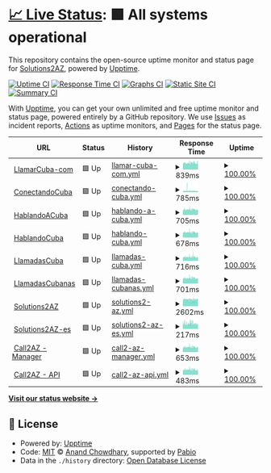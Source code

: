 # [📈 Live Status](https://solutions2az.github.io/2az-status): <!--live status--> **🟩 All systems operational**

This repository contains the open-source uptime monitor and status page for [Solutions2AZ](https://www.solutions2az.net), powered by [Upptime](https://github.com/upptime/upptime).

[![Uptime CI](https://github.com/solutions2az/2az-status/workflows/Uptime%20CI/badge.svg)](https://github.com/solutions2az/2az-status/actions?query=workflow%3A%22Uptime+CI%22)
[![Response Time CI](https://github.com/solutions2az/2az-status/workflows/Response%20Time%20CI/badge.svg)](https://github.com/solutions2az/2az-status/actions?query=workflow%3A%22Response+Time+CI%22)
[![Graphs CI](https://github.com/solutions2az/2az-status/workflows/Graphs%20CI/badge.svg)](https://github.com/solutions2az/2az-status/actions?query=workflow%3A%22Graphs+CI%22)
[![Static Site CI](https://github.com/solutions2az/2az-status/workflows/Static%20Site%20CI/badge.svg)](https://github.com/solutions2az/2az-status/actions?query=workflow%3A%22Static+Site+CI%22)
[![Summary CI](https://github.com/solutions2az/2az-status/workflows/Summary%20CI/badge.svg)](https://github.com/solutions2az/2az-status/actions?query=workflow%3A%22Summary+CI%22)

With [Upptime](https://upptime.js.org), you can get your own unlimited and free uptime monitor and status page, powered entirely by a GitHub repository. We use [Issues](https://github.com/solutions2az/2az-status/issues) as incident reports, [Actions](https://github.com/solutions2az/2az-status/actions) as uptime monitors, and [Pages](https://solutions2az.github.io/2az-status) for the status page.

<!--start: status pages-->
<!-- This summary is generated by Upptime (https://github.com/upptime/upptime) -->
<!-- Do not edit this manually, your changes will be overwritten -->
<!-- prettier-ignore -->
| URL | Status | History | Response Time | Uptime |
| --- | ------ | ------- | ------------- | ------ |
| <img alt="" src="https://icons.duckduckgo.com/ip3/www.llamarcuba.com.ico" height="13"> [LlamarCuba-com](https://www.llamarcuba.com) | 🟩 Up | [llamar-cuba-com.yml](https://github.com/Solutions2AZ/2az-status/commits/HEAD/history/llamar-cuba-com.yml) | <details><summary><img alt="Response time graph" src="./graphs/llamar-cuba-com/response-time-week.png" height="20"> 839ms</summary><br><a href="https://solutions2az.github.io/2az-status/history/llamar-cuba-com"><img alt="Response time 799" src="https://img.shields.io/endpoint?url=https%3A%2F%2Fraw.githubusercontent.com%2FSolutions2AZ%2F2az-status%2FHEAD%2Fapi%2Fllamar-cuba-com%2Fresponse-time.json"></a><br><a href="https://solutions2az.github.io/2az-status/history/llamar-cuba-com"><img alt="24-hour response time 814" src="https://img.shields.io/endpoint?url=https%3A%2F%2Fraw.githubusercontent.com%2FSolutions2AZ%2F2az-status%2FHEAD%2Fapi%2Fllamar-cuba-com%2Fresponse-time-day.json"></a><br><a href="https://solutions2az.github.io/2az-status/history/llamar-cuba-com"><img alt="7-day response time 839" src="https://img.shields.io/endpoint?url=https%3A%2F%2Fraw.githubusercontent.com%2FSolutions2AZ%2F2az-status%2FHEAD%2Fapi%2Fllamar-cuba-com%2Fresponse-time-week.json"></a><br><a href="https://solutions2az.github.io/2az-status/history/llamar-cuba-com"><img alt="30-day response time 830" src="https://img.shields.io/endpoint?url=https%3A%2F%2Fraw.githubusercontent.com%2FSolutions2AZ%2F2az-status%2FHEAD%2Fapi%2Fllamar-cuba-com%2Fresponse-time-month.json"></a><br><a href="https://solutions2az.github.io/2az-status/history/llamar-cuba-com"><img alt="1-year response time 799" src="https://img.shields.io/endpoint?url=https%3A%2F%2Fraw.githubusercontent.com%2FSolutions2AZ%2F2az-status%2FHEAD%2Fapi%2Fllamar-cuba-com%2Fresponse-time-year.json"></a></details> | <details><summary><a href="https://solutions2az.github.io/2az-status/history/llamar-cuba-com">100.00%</a></summary><a href="https://solutions2az.github.io/2az-status/history/llamar-cuba-com"><img alt="All-time uptime 99.99%" src="https://img.shields.io/endpoint?url=https%3A%2F%2Fraw.githubusercontent.com%2FSolutions2AZ%2F2az-status%2FHEAD%2Fapi%2Fllamar-cuba-com%2Fuptime.json"></a><br><a href="https://solutions2az.github.io/2az-status/history/llamar-cuba-com"><img alt="24-hour uptime 100.00%" src="https://img.shields.io/endpoint?url=https%3A%2F%2Fraw.githubusercontent.com%2FSolutions2AZ%2F2az-status%2FHEAD%2Fapi%2Fllamar-cuba-com%2Fuptime-day.json"></a><br><a href="https://solutions2az.github.io/2az-status/history/llamar-cuba-com"><img alt="7-day uptime 100.00%" src="https://img.shields.io/endpoint?url=https%3A%2F%2Fraw.githubusercontent.com%2FSolutions2AZ%2F2az-status%2FHEAD%2Fapi%2Fllamar-cuba-com%2Fuptime-week.json"></a><br><a href="https://solutions2az.github.io/2az-status/history/llamar-cuba-com"><img alt="30-day uptime 100.00%" src="https://img.shields.io/endpoint?url=https%3A%2F%2Fraw.githubusercontent.com%2FSolutions2AZ%2F2az-status%2FHEAD%2Fapi%2Fllamar-cuba-com%2Fuptime-month.json"></a><br><a href="https://solutions2az.github.io/2az-status/history/llamar-cuba-com"><img alt="1-year uptime 99.99%" src="https://img.shields.io/endpoint?url=https%3A%2F%2Fraw.githubusercontent.com%2FSolutions2AZ%2F2az-status%2FHEAD%2Fapi%2Fllamar-cuba-com%2Fuptime-year.json"></a></details>
| <img alt="" src="https://icons.duckduckgo.com/ip3/www.conectandocuba.com.ico" height="13"> [ConectandoCuba](https://www.conectandocuba.com) | 🟩 Up | [conectando-cuba.yml](https://github.com/Solutions2AZ/2az-status/commits/HEAD/history/conectando-cuba.yml) | <details><summary><img alt="Response time graph" src="./graphs/conectando-cuba/response-time-week.png" height="20"> 785ms</summary><br><a href="https://solutions2az.github.io/2az-status/history/conectando-cuba"><img alt="Response time 721" src="https://img.shields.io/endpoint?url=https%3A%2F%2Fraw.githubusercontent.com%2FSolutions2AZ%2F2az-status%2FHEAD%2Fapi%2Fconectando-cuba%2Fresponse-time.json"></a><br><a href="https://solutions2az.github.io/2az-status/history/conectando-cuba"><img alt="24-hour response time 658" src="https://img.shields.io/endpoint?url=https%3A%2F%2Fraw.githubusercontent.com%2FSolutions2AZ%2F2az-status%2FHEAD%2Fapi%2Fconectando-cuba%2Fresponse-time-day.json"></a><br><a href="https://solutions2az.github.io/2az-status/history/conectando-cuba"><img alt="7-day response time 785" src="https://img.shields.io/endpoint?url=https%3A%2F%2Fraw.githubusercontent.com%2FSolutions2AZ%2F2az-status%2FHEAD%2Fapi%2Fconectando-cuba%2Fresponse-time-week.json"></a><br><a href="https://solutions2az.github.io/2az-status/history/conectando-cuba"><img alt="30-day response time 724" src="https://img.shields.io/endpoint?url=https%3A%2F%2Fraw.githubusercontent.com%2FSolutions2AZ%2F2az-status%2FHEAD%2Fapi%2Fconectando-cuba%2Fresponse-time-month.json"></a><br><a href="https://solutions2az.github.io/2az-status/history/conectando-cuba"><img alt="1-year response time 721" src="https://img.shields.io/endpoint?url=https%3A%2F%2Fraw.githubusercontent.com%2FSolutions2AZ%2F2az-status%2FHEAD%2Fapi%2Fconectando-cuba%2Fresponse-time-year.json"></a></details> | <details><summary><a href="https://solutions2az.github.io/2az-status/history/conectando-cuba">100.00%</a></summary><a href="https://solutions2az.github.io/2az-status/history/conectando-cuba"><img alt="All-time uptime 99.99%" src="https://img.shields.io/endpoint?url=https%3A%2F%2Fraw.githubusercontent.com%2FSolutions2AZ%2F2az-status%2FHEAD%2Fapi%2Fconectando-cuba%2Fuptime.json"></a><br><a href="https://solutions2az.github.io/2az-status/history/conectando-cuba"><img alt="24-hour uptime 100.00%" src="https://img.shields.io/endpoint?url=https%3A%2F%2Fraw.githubusercontent.com%2FSolutions2AZ%2F2az-status%2FHEAD%2Fapi%2Fconectando-cuba%2Fuptime-day.json"></a><br><a href="https://solutions2az.github.io/2az-status/history/conectando-cuba"><img alt="7-day uptime 100.00%" src="https://img.shields.io/endpoint?url=https%3A%2F%2Fraw.githubusercontent.com%2FSolutions2AZ%2F2az-status%2FHEAD%2Fapi%2Fconectando-cuba%2Fuptime-week.json"></a><br><a href="https://solutions2az.github.io/2az-status/history/conectando-cuba"><img alt="30-day uptime 100.00%" src="https://img.shields.io/endpoint?url=https%3A%2F%2Fraw.githubusercontent.com%2FSolutions2AZ%2F2az-status%2FHEAD%2Fapi%2Fconectando-cuba%2Fuptime-month.json"></a><br><a href="https://solutions2az.github.io/2az-status/history/conectando-cuba"><img alt="1-year uptime 99.99%" src="https://img.shields.io/endpoint?url=https%3A%2F%2Fraw.githubusercontent.com%2FSolutions2AZ%2F2az-status%2FHEAD%2Fapi%2Fconectando-cuba%2Fuptime-year.json"></a></details>
| <img alt="" src="https://icons.duckduckgo.com/ip3/www.hablandoacuba.com.ico" height="13"> [HablandoACuba](https://www.hablandoacuba.com) | 🟩 Up | [hablando-a-cuba.yml](https://github.com/Solutions2AZ/2az-status/commits/HEAD/history/hablando-a-cuba.yml) | <details><summary><img alt="Response time graph" src="./graphs/hablando-a-cuba/response-time-week.png" height="20"> 705ms</summary><br><a href="https://solutions2az.github.io/2az-status/history/hablando-a-cuba"><img alt="Response time 704" src="https://img.shields.io/endpoint?url=https%3A%2F%2Fraw.githubusercontent.com%2FSolutions2AZ%2F2az-status%2FHEAD%2Fapi%2Fhablando-a-cuba%2Fresponse-time.json"></a><br><a href="https://solutions2az.github.io/2az-status/history/hablando-a-cuba"><img alt="24-hour response time 666" src="https://img.shields.io/endpoint?url=https%3A%2F%2Fraw.githubusercontent.com%2FSolutions2AZ%2F2az-status%2FHEAD%2Fapi%2Fhablando-a-cuba%2Fresponse-time-day.json"></a><br><a href="https://solutions2az.github.io/2az-status/history/hablando-a-cuba"><img alt="7-day response time 705" src="https://img.shields.io/endpoint?url=https%3A%2F%2Fraw.githubusercontent.com%2FSolutions2AZ%2F2az-status%2FHEAD%2Fapi%2Fhablando-a-cuba%2Fresponse-time-week.json"></a><br><a href="https://solutions2az.github.io/2az-status/history/hablando-a-cuba"><img alt="30-day response time 705" src="https://img.shields.io/endpoint?url=https%3A%2F%2Fraw.githubusercontent.com%2FSolutions2AZ%2F2az-status%2FHEAD%2Fapi%2Fhablando-a-cuba%2Fresponse-time-month.json"></a><br><a href="https://solutions2az.github.io/2az-status/history/hablando-a-cuba"><img alt="1-year response time 704" src="https://img.shields.io/endpoint?url=https%3A%2F%2Fraw.githubusercontent.com%2FSolutions2AZ%2F2az-status%2FHEAD%2Fapi%2Fhablando-a-cuba%2Fresponse-time-year.json"></a></details> | <details><summary><a href="https://solutions2az.github.io/2az-status/history/hablando-a-cuba">100.00%</a></summary><a href="https://solutions2az.github.io/2az-status/history/hablando-a-cuba"><img alt="All-time uptime 99.99%" src="https://img.shields.io/endpoint?url=https%3A%2F%2Fraw.githubusercontent.com%2FSolutions2AZ%2F2az-status%2FHEAD%2Fapi%2Fhablando-a-cuba%2Fuptime.json"></a><br><a href="https://solutions2az.github.io/2az-status/history/hablando-a-cuba"><img alt="24-hour uptime 100.00%" src="https://img.shields.io/endpoint?url=https%3A%2F%2Fraw.githubusercontent.com%2FSolutions2AZ%2F2az-status%2FHEAD%2Fapi%2Fhablando-a-cuba%2Fuptime-day.json"></a><br><a href="https://solutions2az.github.io/2az-status/history/hablando-a-cuba"><img alt="7-day uptime 100.00%" src="https://img.shields.io/endpoint?url=https%3A%2F%2Fraw.githubusercontent.com%2FSolutions2AZ%2F2az-status%2FHEAD%2Fapi%2Fhablando-a-cuba%2Fuptime-week.json"></a><br><a href="https://solutions2az.github.io/2az-status/history/hablando-a-cuba"><img alt="30-day uptime 100.00%" src="https://img.shields.io/endpoint?url=https%3A%2F%2Fraw.githubusercontent.com%2FSolutions2AZ%2F2az-status%2FHEAD%2Fapi%2Fhablando-a-cuba%2Fuptime-month.json"></a><br><a href="https://solutions2az.github.io/2az-status/history/hablando-a-cuba"><img alt="1-year uptime 99.99%" src="https://img.shields.io/endpoint?url=https%3A%2F%2Fraw.githubusercontent.com%2FSolutions2AZ%2F2az-status%2FHEAD%2Fapi%2Fhablando-a-cuba%2Fuptime-year.json"></a></details>
| <img alt="" src="https://icons.duckduckgo.com/ip3/www.hablandocuba.com.ico" height="13"> [HablandoCuba](https://www.hablandocuba.com) | 🟩 Up | [hablando-cuba.yml](https://github.com/Solutions2AZ/2az-status/commits/HEAD/history/hablando-cuba.yml) | <details><summary><img alt="Response time graph" src="./graphs/hablando-cuba/response-time-week.png" height="20"> 678ms</summary><br><a href="https://solutions2az.github.io/2az-status/history/hablando-cuba"><img alt="Response time 668" src="https://img.shields.io/endpoint?url=https%3A%2F%2Fraw.githubusercontent.com%2FSolutions2AZ%2F2az-status%2FHEAD%2Fapi%2Fhablando-cuba%2Fresponse-time.json"></a><br><a href="https://solutions2az.github.io/2az-status/history/hablando-cuba"><img alt="24-hour response time 620" src="https://img.shields.io/endpoint?url=https%3A%2F%2Fraw.githubusercontent.com%2FSolutions2AZ%2F2az-status%2FHEAD%2Fapi%2Fhablando-cuba%2Fresponse-time-day.json"></a><br><a href="https://solutions2az.github.io/2az-status/history/hablando-cuba"><img alt="7-day response time 678" src="https://img.shields.io/endpoint?url=https%3A%2F%2Fraw.githubusercontent.com%2FSolutions2AZ%2F2az-status%2FHEAD%2Fapi%2Fhablando-cuba%2Fresponse-time-week.json"></a><br><a href="https://solutions2az.github.io/2az-status/history/hablando-cuba"><img alt="30-day response time 674" src="https://img.shields.io/endpoint?url=https%3A%2F%2Fraw.githubusercontent.com%2FSolutions2AZ%2F2az-status%2FHEAD%2Fapi%2Fhablando-cuba%2Fresponse-time-month.json"></a><br><a href="https://solutions2az.github.io/2az-status/history/hablando-cuba"><img alt="1-year response time 668" src="https://img.shields.io/endpoint?url=https%3A%2F%2Fraw.githubusercontent.com%2FSolutions2AZ%2F2az-status%2FHEAD%2Fapi%2Fhablando-cuba%2Fresponse-time-year.json"></a></details> | <details><summary><a href="https://solutions2az.github.io/2az-status/history/hablando-cuba">100.00%</a></summary><a href="https://solutions2az.github.io/2az-status/history/hablando-cuba"><img alt="All-time uptime 99.99%" src="https://img.shields.io/endpoint?url=https%3A%2F%2Fraw.githubusercontent.com%2FSolutions2AZ%2F2az-status%2FHEAD%2Fapi%2Fhablando-cuba%2Fuptime.json"></a><br><a href="https://solutions2az.github.io/2az-status/history/hablando-cuba"><img alt="24-hour uptime 100.00%" src="https://img.shields.io/endpoint?url=https%3A%2F%2Fraw.githubusercontent.com%2FSolutions2AZ%2F2az-status%2FHEAD%2Fapi%2Fhablando-cuba%2Fuptime-day.json"></a><br><a href="https://solutions2az.github.io/2az-status/history/hablando-cuba"><img alt="7-day uptime 100.00%" src="https://img.shields.io/endpoint?url=https%3A%2F%2Fraw.githubusercontent.com%2FSolutions2AZ%2F2az-status%2FHEAD%2Fapi%2Fhablando-cuba%2Fuptime-week.json"></a><br><a href="https://solutions2az.github.io/2az-status/history/hablando-cuba"><img alt="30-day uptime 100.00%" src="https://img.shields.io/endpoint?url=https%3A%2F%2Fraw.githubusercontent.com%2FSolutions2AZ%2F2az-status%2FHEAD%2Fapi%2Fhablando-cuba%2Fuptime-month.json"></a><br><a href="https://solutions2az.github.io/2az-status/history/hablando-cuba"><img alt="1-year uptime 99.99%" src="https://img.shields.io/endpoint?url=https%3A%2F%2Fraw.githubusercontent.com%2FSolutions2AZ%2F2az-status%2FHEAD%2Fapi%2Fhablando-cuba%2Fuptime-year.json"></a></details>
| <img alt="" src="https://icons.duckduckgo.com/ip3/www.llamadascuba.com.ico" height="13"> [LlamadasCuba](https://www.llamadascuba.com) | 🟩 Up | [llamadas-cuba.yml](https://github.com/Solutions2AZ/2az-status/commits/HEAD/history/llamadas-cuba.yml) | <details><summary><img alt="Response time graph" src="./graphs/llamadas-cuba/response-time-week.png" height="20"> 716ms</summary><br><a href="https://solutions2az.github.io/2az-status/history/llamadas-cuba"><img alt="Response time 703" src="https://img.shields.io/endpoint?url=https%3A%2F%2Fraw.githubusercontent.com%2FSolutions2AZ%2F2az-status%2FHEAD%2Fapi%2Fllamadas-cuba%2Fresponse-time.json"></a><br><a href="https://solutions2az.github.io/2az-status/history/llamadas-cuba"><img alt="24-hour response time 651" src="https://img.shields.io/endpoint?url=https%3A%2F%2Fraw.githubusercontent.com%2FSolutions2AZ%2F2az-status%2FHEAD%2Fapi%2Fllamadas-cuba%2Fresponse-time-day.json"></a><br><a href="https://solutions2az.github.io/2az-status/history/llamadas-cuba"><img alt="7-day response time 716" src="https://img.shields.io/endpoint?url=https%3A%2F%2Fraw.githubusercontent.com%2FSolutions2AZ%2F2az-status%2FHEAD%2Fapi%2Fllamadas-cuba%2Fresponse-time-week.json"></a><br><a href="https://solutions2az.github.io/2az-status/history/llamadas-cuba"><img alt="30-day response time 701" src="https://img.shields.io/endpoint?url=https%3A%2F%2Fraw.githubusercontent.com%2FSolutions2AZ%2F2az-status%2FHEAD%2Fapi%2Fllamadas-cuba%2Fresponse-time-month.json"></a><br><a href="https://solutions2az.github.io/2az-status/history/llamadas-cuba"><img alt="1-year response time 703" src="https://img.shields.io/endpoint?url=https%3A%2F%2Fraw.githubusercontent.com%2FSolutions2AZ%2F2az-status%2FHEAD%2Fapi%2Fllamadas-cuba%2Fresponse-time-year.json"></a></details> | <details><summary><a href="https://solutions2az.github.io/2az-status/history/llamadas-cuba">100.00%</a></summary><a href="https://solutions2az.github.io/2az-status/history/llamadas-cuba"><img alt="All-time uptime 99.99%" src="https://img.shields.io/endpoint?url=https%3A%2F%2Fraw.githubusercontent.com%2FSolutions2AZ%2F2az-status%2FHEAD%2Fapi%2Fllamadas-cuba%2Fuptime.json"></a><br><a href="https://solutions2az.github.io/2az-status/history/llamadas-cuba"><img alt="24-hour uptime 100.00%" src="https://img.shields.io/endpoint?url=https%3A%2F%2Fraw.githubusercontent.com%2FSolutions2AZ%2F2az-status%2FHEAD%2Fapi%2Fllamadas-cuba%2Fuptime-day.json"></a><br><a href="https://solutions2az.github.io/2az-status/history/llamadas-cuba"><img alt="7-day uptime 100.00%" src="https://img.shields.io/endpoint?url=https%3A%2F%2Fraw.githubusercontent.com%2FSolutions2AZ%2F2az-status%2FHEAD%2Fapi%2Fllamadas-cuba%2Fuptime-week.json"></a><br><a href="https://solutions2az.github.io/2az-status/history/llamadas-cuba"><img alt="30-day uptime 100.00%" src="https://img.shields.io/endpoint?url=https%3A%2F%2Fraw.githubusercontent.com%2FSolutions2AZ%2F2az-status%2FHEAD%2Fapi%2Fllamadas-cuba%2Fuptime-month.json"></a><br><a href="https://solutions2az.github.io/2az-status/history/llamadas-cuba"><img alt="1-year uptime 99.99%" src="https://img.shields.io/endpoint?url=https%3A%2F%2Fraw.githubusercontent.com%2FSolutions2AZ%2F2az-status%2FHEAD%2Fapi%2Fllamadas-cuba%2Fuptime-year.json"></a></details>
| <img alt="" src="https://icons.duckduckgo.com/ip3/www.llamadascubanas.com.ico" height="13"> [LlamadasCubanas](https://www.llamadascubanas.com) | 🟩 Up | [llamadas-cubanas.yml](https://github.com/Solutions2AZ/2az-status/commits/HEAD/history/llamadas-cubanas.yml) | <details><summary><img alt="Response time graph" src="./graphs/llamadas-cubanas/response-time-week.png" height="20"> 701ms</summary><br><a href="https://solutions2az.github.io/2az-status/history/llamadas-cubanas"><img alt="Response time 703" src="https://img.shields.io/endpoint?url=https%3A%2F%2Fraw.githubusercontent.com%2FSolutions2AZ%2F2az-status%2FHEAD%2Fapi%2Fllamadas-cubanas%2Fresponse-time.json"></a><br><a href="https://solutions2az.github.io/2az-status/history/llamadas-cubanas"><img alt="24-hour response time 649" src="https://img.shields.io/endpoint?url=https%3A%2F%2Fraw.githubusercontent.com%2FSolutions2AZ%2F2az-status%2FHEAD%2Fapi%2Fllamadas-cubanas%2Fresponse-time-day.json"></a><br><a href="https://solutions2az.github.io/2az-status/history/llamadas-cubanas"><img alt="7-day response time 701" src="https://img.shields.io/endpoint?url=https%3A%2F%2Fraw.githubusercontent.com%2FSolutions2AZ%2F2az-status%2FHEAD%2Fapi%2Fllamadas-cubanas%2Fresponse-time-week.json"></a><br><a href="https://solutions2az.github.io/2az-status/history/llamadas-cubanas"><img alt="30-day response time 697" src="https://img.shields.io/endpoint?url=https%3A%2F%2Fraw.githubusercontent.com%2FSolutions2AZ%2F2az-status%2FHEAD%2Fapi%2Fllamadas-cubanas%2Fresponse-time-month.json"></a><br><a href="https://solutions2az.github.io/2az-status/history/llamadas-cubanas"><img alt="1-year response time 703" src="https://img.shields.io/endpoint?url=https%3A%2F%2Fraw.githubusercontent.com%2FSolutions2AZ%2F2az-status%2FHEAD%2Fapi%2Fllamadas-cubanas%2Fresponse-time-year.json"></a></details> | <details><summary><a href="https://solutions2az.github.io/2az-status/history/llamadas-cubanas">100.00%</a></summary><a href="https://solutions2az.github.io/2az-status/history/llamadas-cubanas"><img alt="All-time uptime 99.99%" src="https://img.shields.io/endpoint?url=https%3A%2F%2Fraw.githubusercontent.com%2FSolutions2AZ%2F2az-status%2FHEAD%2Fapi%2Fllamadas-cubanas%2Fuptime.json"></a><br><a href="https://solutions2az.github.io/2az-status/history/llamadas-cubanas"><img alt="24-hour uptime 100.00%" src="https://img.shields.io/endpoint?url=https%3A%2F%2Fraw.githubusercontent.com%2FSolutions2AZ%2F2az-status%2FHEAD%2Fapi%2Fllamadas-cubanas%2Fuptime-day.json"></a><br><a href="https://solutions2az.github.io/2az-status/history/llamadas-cubanas"><img alt="7-day uptime 100.00%" src="https://img.shields.io/endpoint?url=https%3A%2F%2Fraw.githubusercontent.com%2FSolutions2AZ%2F2az-status%2FHEAD%2Fapi%2Fllamadas-cubanas%2Fuptime-week.json"></a><br><a href="https://solutions2az.github.io/2az-status/history/llamadas-cubanas"><img alt="30-day uptime 100.00%" src="https://img.shields.io/endpoint?url=https%3A%2F%2Fraw.githubusercontent.com%2FSolutions2AZ%2F2az-status%2FHEAD%2Fapi%2Fllamadas-cubanas%2Fuptime-month.json"></a><br><a href="https://solutions2az.github.io/2az-status/history/llamadas-cubanas"><img alt="1-year uptime 99.99%" src="https://img.shields.io/endpoint?url=https%3A%2F%2Fraw.githubusercontent.com%2FSolutions2AZ%2F2az-status%2FHEAD%2Fapi%2Fllamadas-cubanas%2Fuptime-year.json"></a></details>
| <img alt="" src="https://icons.duckduckgo.com/ip3/www.solutions2az.net.ico" height="13"> [Solutions2AZ](https://www.solutions2az.net) | 🟩 Up | [solutions2-az.yml](https://github.com/Solutions2AZ/2az-status/commits/HEAD/history/solutions2-az.yml) | <details><summary><img alt="Response time graph" src="./graphs/solutions2-az/response-time-week.png" height="20"> 2602ms</summary><br><a href="https://solutions2az.github.io/2az-status/history/solutions2-az"><img alt="Response time 1753" src="https://img.shields.io/endpoint?url=https%3A%2F%2Fraw.githubusercontent.com%2FSolutions2AZ%2F2az-status%2FHEAD%2Fapi%2Fsolutions2-az%2Fresponse-time.json"></a><br><a href="https://solutions2az.github.io/2az-status/history/solutions2-az"><img alt="24-hour response time 2596" src="https://img.shields.io/endpoint?url=https%3A%2F%2Fraw.githubusercontent.com%2FSolutions2AZ%2F2az-status%2FHEAD%2Fapi%2Fsolutions2-az%2Fresponse-time-day.json"></a><br><a href="https://solutions2az.github.io/2az-status/history/solutions2-az"><img alt="7-day response time 2602" src="https://img.shields.io/endpoint?url=https%3A%2F%2Fraw.githubusercontent.com%2FSolutions2AZ%2F2az-status%2FHEAD%2Fapi%2Fsolutions2-az%2Fresponse-time-week.json"></a><br><a href="https://solutions2az.github.io/2az-status/history/solutions2-az"><img alt="30-day response time 2654" src="https://img.shields.io/endpoint?url=https%3A%2F%2Fraw.githubusercontent.com%2FSolutions2AZ%2F2az-status%2FHEAD%2Fapi%2Fsolutions2-az%2Fresponse-time-month.json"></a><br><a href="https://solutions2az.github.io/2az-status/history/solutions2-az"><img alt="1-year response time 1753" src="https://img.shields.io/endpoint?url=https%3A%2F%2Fraw.githubusercontent.com%2FSolutions2AZ%2F2az-status%2FHEAD%2Fapi%2Fsolutions2-az%2Fresponse-time-year.json"></a></details> | <details><summary><a href="https://solutions2az.github.io/2az-status/history/solutions2-az">100.00%</a></summary><a href="https://solutions2az.github.io/2az-status/history/solutions2-az"><img alt="All-time uptime 99.80%" src="https://img.shields.io/endpoint?url=https%3A%2F%2Fraw.githubusercontent.com%2FSolutions2AZ%2F2az-status%2FHEAD%2Fapi%2Fsolutions2-az%2Fuptime.json"></a><br><a href="https://solutions2az.github.io/2az-status/history/solutions2-az"><img alt="24-hour uptime 100.00%" src="https://img.shields.io/endpoint?url=https%3A%2F%2Fraw.githubusercontent.com%2FSolutions2AZ%2F2az-status%2FHEAD%2Fapi%2Fsolutions2-az%2Fuptime-day.json"></a><br><a href="https://solutions2az.github.io/2az-status/history/solutions2-az"><img alt="7-day uptime 100.00%" src="https://img.shields.io/endpoint?url=https%3A%2F%2Fraw.githubusercontent.com%2FSolutions2AZ%2F2az-status%2FHEAD%2Fapi%2Fsolutions2-az%2Fuptime-week.json"></a><br><a href="https://solutions2az.github.io/2az-status/history/solutions2-az"><img alt="30-day uptime 99.98%" src="https://img.shields.io/endpoint?url=https%3A%2F%2Fraw.githubusercontent.com%2FSolutions2AZ%2F2az-status%2FHEAD%2Fapi%2Fsolutions2-az%2Fuptime-month.json"></a><br><a href="https://solutions2az.github.io/2az-status/history/solutions2-az"><img alt="1-year uptime 99.80%" src="https://img.shields.io/endpoint?url=https%3A%2F%2Fraw.githubusercontent.com%2FSolutions2AZ%2F2az-status%2FHEAD%2Fapi%2Fsolutions2-az%2Fuptime-year.json"></a></details>
| <img alt="" src="https://icons.duckduckgo.com/ip3/www.solutions2az.es.ico" height="13"> [Solutions2AZ-es](https://www.solutions2az.es) | 🟩 Up | [solutions2-az-es.yml](https://github.com/Solutions2AZ/2az-status/commits/HEAD/history/solutions2-az-es.yml) | <details><summary><img alt="Response time graph" src="./graphs/solutions2-az-es/response-time-week.png" height="20"> 217ms</summary><br><a href="https://solutions2az.github.io/2az-status/history/solutions2-az-es"><img alt="Response time 244" src="https://img.shields.io/endpoint?url=https%3A%2F%2Fraw.githubusercontent.com%2FSolutions2AZ%2F2az-status%2FHEAD%2Fapi%2Fsolutions2-az-es%2Fresponse-time.json"></a><br><a href="https://solutions2az.github.io/2az-status/history/solutions2-az-es"><img alt="24-hour response time 212" src="https://img.shields.io/endpoint?url=https%3A%2F%2Fraw.githubusercontent.com%2FSolutions2AZ%2F2az-status%2FHEAD%2Fapi%2Fsolutions2-az-es%2Fresponse-time-day.json"></a><br><a href="https://solutions2az.github.io/2az-status/history/solutions2-az-es"><img alt="7-day response time 217" src="https://img.shields.io/endpoint?url=https%3A%2F%2Fraw.githubusercontent.com%2FSolutions2AZ%2F2az-status%2FHEAD%2Fapi%2Fsolutions2-az-es%2Fresponse-time-week.json"></a><br><a href="https://solutions2az.github.io/2az-status/history/solutions2-az-es"><img alt="30-day response time 223" src="https://img.shields.io/endpoint?url=https%3A%2F%2Fraw.githubusercontent.com%2FSolutions2AZ%2F2az-status%2FHEAD%2Fapi%2Fsolutions2-az-es%2Fresponse-time-month.json"></a><br><a href="https://solutions2az.github.io/2az-status/history/solutions2-az-es"><img alt="1-year response time 244" src="https://img.shields.io/endpoint?url=https%3A%2F%2Fraw.githubusercontent.com%2FSolutions2AZ%2F2az-status%2FHEAD%2Fapi%2Fsolutions2-az-es%2Fresponse-time-year.json"></a></details> | <details><summary><a href="https://solutions2az.github.io/2az-status/history/solutions2-az-es">100.00%</a></summary><a href="https://solutions2az.github.io/2az-status/history/solutions2-az-es"><img alt="All-time uptime 100.00%" src="https://img.shields.io/endpoint?url=https%3A%2F%2Fraw.githubusercontent.com%2FSolutions2AZ%2F2az-status%2FHEAD%2Fapi%2Fsolutions2-az-es%2Fuptime.json"></a><br><a href="https://solutions2az.github.io/2az-status/history/solutions2-az-es"><img alt="24-hour uptime 100.00%" src="https://img.shields.io/endpoint?url=https%3A%2F%2Fraw.githubusercontent.com%2FSolutions2AZ%2F2az-status%2FHEAD%2Fapi%2Fsolutions2-az-es%2Fuptime-day.json"></a><br><a href="https://solutions2az.github.io/2az-status/history/solutions2-az-es"><img alt="7-day uptime 100.00%" src="https://img.shields.io/endpoint?url=https%3A%2F%2Fraw.githubusercontent.com%2FSolutions2AZ%2F2az-status%2FHEAD%2Fapi%2Fsolutions2-az-es%2Fuptime-week.json"></a><br><a href="https://solutions2az.github.io/2az-status/history/solutions2-az-es"><img alt="30-day uptime 100.00%" src="https://img.shields.io/endpoint?url=https%3A%2F%2Fraw.githubusercontent.com%2FSolutions2AZ%2F2az-status%2FHEAD%2Fapi%2Fsolutions2-az-es%2Fuptime-month.json"></a><br><a href="https://solutions2az.github.io/2az-status/history/solutions2-az-es"><img alt="1-year uptime 100.00%" src="https://img.shields.io/endpoint?url=https%3A%2F%2Fraw.githubusercontent.com%2FSolutions2AZ%2F2az-status%2FHEAD%2Fapi%2Fsolutions2-az-es%2Fuptime-year.json"></a></details>
| <img alt="" src="https://icons.duckduckgo.com/ip3/manager.call2az.net.ico" height="13"> [Call2AZ - Manager](https://manager.call2az.net) | 🟩 Up | [call2-az-manager.yml](https://github.com/Solutions2AZ/2az-status/commits/HEAD/history/call2-az-manager.yml) | <details><summary><img alt="Response time graph" src="./graphs/call2-az-manager/response-time-week.png" height="20"> 653ms</summary><br><a href="https://solutions2az.github.io/2az-status/history/call2-az-manager"><img alt="Response time 716" src="https://img.shields.io/endpoint?url=https%3A%2F%2Fraw.githubusercontent.com%2FSolutions2AZ%2F2az-status%2FHEAD%2Fapi%2Fcall2-az-manager%2Fresponse-time.json"></a><br><a href="https://solutions2az.github.io/2az-status/history/call2-az-manager"><img alt="24-hour response time 610" src="https://img.shields.io/endpoint?url=https%3A%2F%2Fraw.githubusercontent.com%2FSolutions2AZ%2F2az-status%2FHEAD%2Fapi%2Fcall2-az-manager%2Fresponse-time-day.json"></a><br><a href="https://solutions2az.github.io/2az-status/history/call2-az-manager"><img alt="7-day response time 653" src="https://img.shields.io/endpoint?url=https%3A%2F%2Fraw.githubusercontent.com%2FSolutions2AZ%2F2az-status%2FHEAD%2Fapi%2Fcall2-az-manager%2Fresponse-time-week.json"></a><br><a href="https://solutions2az.github.io/2az-status/history/call2-az-manager"><img alt="30-day response time 642" src="https://img.shields.io/endpoint?url=https%3A%2F%2Fraw.githubusercontent.com%2FSolutions2AZ%2F2az-status%2FHEAD%2Fapi%2Fcall2-az-manager%2Fresponse-time-month.json"></a><br><a href="https://solutions2az.github.io/2az-status/history/call2-az-manager"><img alt="1-year response time 716" src="https://img.shields.io/endpoint?url=https%3A%2F%2Fraw.githubusercontent.com%2FSolutions2AZ%2F2az-status%2FHEAD%2Fapi%2Fcall2-az-manager%2Fresponse-time-year.json"></a></details> | <details><summary><a href="https://solutions2az.github.io/2az-status/history/call2-az-manager">100.00%</a></summary><a href="https://solutions2az.github.io/2az-status/history/call2-az-manager"><img alt="All-time uptime 99.95%" src="https://img.shields.io/endpoint?url=https%3A%2F%2Fraw.githubusercontent.com%2FSolutions2AZ%2F2az-status%2FHEAD%2Fapi%2Fcall2-az-manager%2Fuptime.json"></a><br><a href="https://solutions2az.github.io/2az-status/history/call2-az-manager"><img alt="24-hour uptime 100.00%" src="https://img.shields.io/endpoint?url=https%3A%2F%2Fraw.githubusercontent.com%2FSolutions2AZ%2F2az-status%2FHEAD%2Fapi%2Fcall2-az-manager%2Fuptime-day.json"></a><br><a href="https://solutions2az.github.io/2az-status/history/call2-az-manager"><img alt="7-day uptime 100.00%" src="https://img.shields.io/endpoint?url=https%3A%2F%2Fraw.githubusercontent.com%2FSolutions2AZ%2F2az-status%2FHEAD%2Fapi%2Fcall2-az-manager%2Fuptime-week.json"></a><br><a href="https://solutions2az.github.io/2az-status/history/call2-az-manager"><img alt="30-day uptime 100.00%" src="https://img.shields.io/endpoint?url=https%3A%2F%2Fraw.githubusercontent.com%2FSolutions2AZ%2F2az-status%2FHEAD%2Fapi%2Fcall2-az-manager%2Fuptime-month.json"></a><br><a href="https://solutions2az.github.io/2az-status/history/call2-az-manager"><img alt="1-year uptime 99.95%" src="https://img.shields.io/endpoint?url=https%3A%2F%2Fraw.githubusercontent.com%2FSolutions2AZ%2F2az-status%2FHEAD%2Fapi%2Fcall2-az-manager%2Fuptime-year.json"></a></details>
| <img alt="" src="https://icons.duckduckgo.com/ip3/manager-api.call2az.net.ico" height="13"> [Call2AZ - API](https://manager-api.call2az.net/api/Info/VersionString) | 🟩 Up | [call2-az-api.yml](https://github.com/Solutions2AZ/2az-status/commits/HEAD/history/call2-az-api.yml) | <details><summary><img alt="Response time graph" src="./graphs/call2-az-api/response-time-week.png" height="20"> 483ms</summary><br><a href="https://solutions2az.github.io/2az-status/history/call2-az-api"><img alt="Response time 525" src="https://img.shields.io/endpoint?url=https%3A%2F%2Fraw.githubusercontent.com%2FSolutions2AZ%2F2az-status%2FHEAD%2Fapi%2Fcall2-az-api%2Fresponse-time.json"></a><br><a href="https://solutions2az.github.io/2az-status/history/call2-az-api"><img alt="24-hour response time 451" src="https://img.shields.io/endpoint?url=https%3A%2F%2Fraw.githubusercontent.com%2FSolutions2AZ%2F2az-status%2FHEAD%2Fapi%2Fcall2-az-api%2Fresponse-time-day.json"></a><br><a href="https://solutions2az.github.io/2az-status/history/call2-az-api"><img alt="7-day response time 483" src="https://img.shields.io/endpoint?url=https%3A%2F%2Fraw.githubusercontent.com%2FSolutions2AZ%2F2az-status%2FHEAD%2Fapi%2Fcall2-az-api%2Fresponse-time-week.json"></a><br><a href="https://solutions2az.github.io/2az-status/history/call2-az-api"><img alt="30-day response time 480" src="https://img.shields.io/endpoint?url=https%3A%2F%2Fraw.githubusercontent.com%2FSolutions2AZ%2F2az-status%2FHEAD%2Fapi%2Fcall2-az-api%2Fresponse-time-month.json"></a><br><a href="https://solutions2az.github.io/2az-status/history/call2-az-api"><img alt="1-year response time 525" src="https://img.shields.io/endpoint?url=https%3A%2F%2Fraw.githubusercontent.com%2FSolutions2AZ%2F2az-status%2FHEAD%2Fapi%2Fcall2-az-api%2Fresponse-time-year.json"></a></details> | <details><summary><a href="https://solutions2az.github.io/2az-status/history/call2-az-api">100.00%</a></summary><a href="https://solutions2az.github.io/2az-status/history/call2-az-api"><img alt="All-time uptime 99.94%" src="https://img.shields.io/endpoint?url=https%3A%2F%2Fraw.githubusercontent.com%2FSolutions2AZ%2F2az-status%2FHEAD%2Fapi%2Fcall2-az-api%2Fuptime.json"></a><br><a href="https://solutions2az.github.io/2az-status/history/call2-az-api"><img alt="24-hour uptime 100.00%" src="https://img.shields.io/endpoint?url=https%3A%2F%2Fraw.githubusercontent.com%2FSolutions2AZ%2F2az-status%2FHEAD%2Fapi%2Fcall2-az-api%2Fuptime-day.json"></a><br><a href="https://solutions2az.github.io/2az-status/history/call2-az-api"><img alt="7-day uptime 100.00%" src="https://img.shields.io/endpoint?url=https%3A%2F%2Fraw.githubusercontent.com%2FSolutions2AZ%2F2az-status%2FHEAD%2Fapi%2Fcall2-az-api%2Fuptime-week.json"></a><br><a href="https://solutions2az.github.io/2az-status/history/call2-az-api"><img alt="30-day uptime 100.00%" src="https://img.shields.io/endpoint?url=https%3A%2F%2Fraw.githubusercontent.com%2FSolutions2AZ%2F2az-status%2FHEAD%2Fapi%2Fcall2-az-api%2Fuptime-month.json"></a><br><a href="https://solutions2az.github.io/2az-status/history/call2-az-api"><img alt="1-year uptime 99.94%" src="https://img.shields.io/endpoint?url=https%3A%2F%2Fraw.githubusercontent.com%2FSolutions2AZ%2F2az-status%2FHEAD%2Fapi%2Fcall2-az-api%2Fuptime-year.json"></a></details>

<!--end: status pages-->

[**Visit our status website →**](https://solutions2az.github.io/2az-status)

## 📄 License

- Powered by: [Upptime](https://github.com/upptime/upptime)
- Code: [MIT](./LICENSE) © [Anand Chowdhary](https://anandchowdhary.com), supported by [Pabio](https://pabio.com)
- Data in the `./history` directory: [Open Database License](https://opendatacommons.org/licenses/odbl/1-0/)
